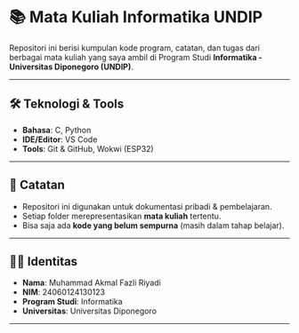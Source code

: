 # 📚 Mata Kuliah Informatika UNDIP

Repositori ini berisi kumpulan kode program, catatan, dan tugas dari berbagai mata kuliah yang saya ambil di Program Studi **Informatika - Universitas Diponegoro (UNDIP)**.

---

## 🛠️ Teknologi & Tools

- **Bahasa**: C, Python
- **IDE/Editor**: VS Code
- **Tools**: Git & GitHub, Wokwi (ESP32)

---

## 📌 Catatan

- Repositori ini digunakan untuk dokumentasi pribadi & pembelajaran.
- Setiap folder merepresentasikan **mata kuliah** tertentu.
- Bisa saja ada **kode yang belum sempurna** (masih dalam tahap belajar).

---

## 👨‍🎓 Identitas

- **Nama**: Muhammad Akmal Fazli Riyadi
- **NIM**: 24060124130123
- **Program Studi**: Informatika
- **Universitas**: Universitas Diponegoro

---
